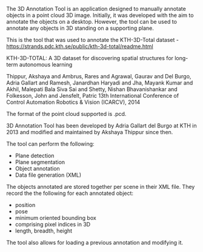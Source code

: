 The 3D Annotation Tool is an application designed to manually annotate objects in a point
cloud 3D image. Initially, it was developed with the aim to annotate the objects on a desktop. 
However, the tool can be used to annotate any objects in 3D standing on a supporting plane.

This is the tool that was used to annotate the KTH-3D-Total dataset - https://strands.pdc.kth.se/public/kth-3d-total/readme.html

KTH-3D-TOTAL: A 3D dataset for discovering spatial structures for long-term autonomous learning

Thippur, Akshaya and Ambrus, Rares and Agrawal, Gaurav and Del Burgo, Adria Gallart and Ramesh, 
Janardhan Haryadi and Jha, Mayank Kumar and Akhil, Malepati Bala Siva Sai and Shetty, 
Nishan Bhavanishankar and Folkesson, John and Jensfelt, Patric
13th International Conference of Control Automation Robotics & Vision (ICARCV), 2014 

The format of the point cloud supported is .pcd. 

3D Annotation Tool has been developed by Adria Gallart del Burgo at KTH in 2013 and modified and maintained by 
Akshaya Thippur since then.

The tool can perform the following:
- Plane detection 
- Plane segmentation
- Object annotation
- Data file generation (XML)

The objects annotated are stored together per scene in their XML file. They record the the following for each annotated object:
- position
- pose
- minimum oriented bounding box
- comprising pixel indices in 3D
- length, breadth, height 


The tool also allows for loading a previous annotation and modifying it.
